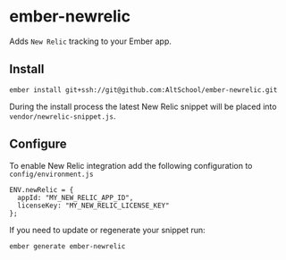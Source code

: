 # ember-newrelic

Adds `New Relic` tracking to your Ember app.

## Install

```
ember install git+ssh://git@github.com:AltSchool/ember-newrelic.git
```

During the install process the latest New Relic snippet will be placed into `vendor/newrelic-snippet.js`.

## Configure

To enable New Relic integration add the following configuration to `config/environment.js`

```
ENV.newRelic = {
  appId: "MY_NEW_RELIC_APP_ID",
  licenseKey: "MY_NEW_RELIC_LICENSE_KEY"
};
```

If you need to update or regenerate your snippet run:

```
ember generate ember-newrelic
```

